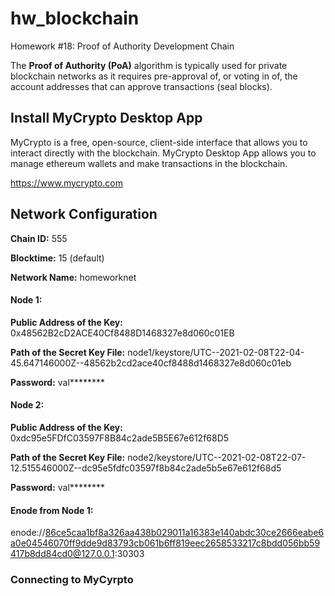 # hw_blockchain
Homework #18: Proof of Authority Development Chain

The **Proof of Authority (PoA)** algorithm is typically used for private blockchain networks as it requires pre-approval of, or voting in of, the account addresses that can approve transactions (seal blocks).

## Install MyCrypto Desktop App 

MyCrypto is a free, open-source, client-side interface that allows you to interact directly with the blockchain. MyCrypto Desktop App allows you to manage ethereum wallets and make transactions in the blockchain.

https://www.mycrypto.com

## Network Configuration

**Chain ID:** 555

**Blocktime:** 15 (default) 

**Network Name:** homeworknet 

#### Node 1: 

**Public Address of the Key:** 
0x48562B2cD2ACE40Cf8488D1468327e8d060c01EB

**Path of the Secret Key File:** 
node1/keystore/UTC--2021-02-08T22-04-45.647146000Z--48562b2cd2ace40cf8488d1468327e8d060c01eb

**Password:** 
val********


#### Node 2: 

**Public Address of the Key:** 
0xdc95e5FDfC03597F8B84c2ade5B5E67e612f68D5

**Path of the Secret Key File:** 
node2/keystore/UTC--2021-02-08T22-07-12.515546000Z--dc95e5fdfc03597f8b84c2ade5b5e67e612f68d5

**Password:** 
val********


#### Enode from Node 1: 
enode://86ce5caa1bf8a326aa438b029011a16383e140abdc30ce2666eabe6a0e04546070ff9dde9d83793cb061b6ff819eec2658533217c8bdd056bb59417b8dd84cd0@127.0.0.1:30303

### Connecting to MyCyrpto 
